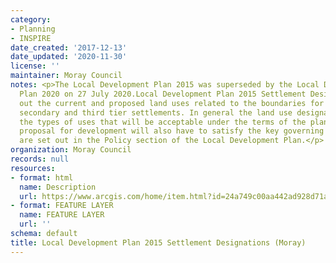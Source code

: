 ```yaml
---
category:
- Planning
- INSPIRE
date_created: '2017-12-13'
date_updated: '2020-11-30'
license: ''
maintainer: Moray Council
notes: <p>The Local Development Plan 2015 was superseded by the Local Development
  Plan 2020 on 27 July 2020.Local Development Plan 2015 Settlement Designations set
  out the current and proposed land uses related to the boundaries for the primary,
  secondary and third tier settlements. In general the land use designations indicate
  the types of uses that will be acceptable under the terms of the plan. However any
  proposal for development will also have to satisfy the key governing policies that
  are set out in the Policy section of the Local Development Plan.</p>
organization: Moray Council
records: null
resources:
- format: html
  name: Description
  url: https://www.arcgis.com/home/item.html?id=24a749c00aa442ad928d71a22d5c4261
- format: FEATURE LAYER
  name: FEATURE LAYER
  url: ''
schema: default
title: Local Development Plan 2015 Settlement Designations (Moray)
---
```

